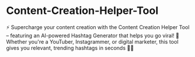 # Content-Creation-Helper-Tool
⚡ Supercharge your content creation with the Content Creation Helper Tool – featuring an AI-powered Hashtag Generator that helps you go viral! 🎯 Whether you're a YouTuber, Instagrammer, or digital marketer, this tool gives you relevant, trending hashtags in seconds 🚀✨
